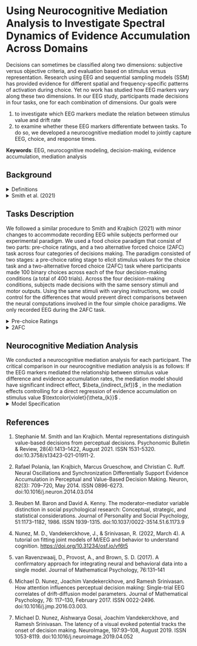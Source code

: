 <h1>Using Neurocognitive Mediation Analysis to Investigate Spectral Dynamics of Evidence Accumulation Across Domains</h1>

Decisions can sometimes be classified along two dimensions: subjective versus objective criteria, and evaluation based on stimulus versus representation. Research using EEG and sequential sampling models (SSM) has provided evidence for different spatial and frequency-specific patterns of activation during choice. Yet no work has studied how EEG markers vary along these two dimensions. In our EEG study, participants made decisions in four tasks, one for each combination of dimensions. Our goals were </br>

1. to investigate which EEG markers mediate the relation between stimulus value and drift rate </br>
2. to examine whether these EEG markers differentiate between tasks. To do so, we developed a neurocognitive mediation model to jointly capture EEG, choice, and response times.</br>

<b>Keywords</b>: EEG, neurocognitive modeling, decision-making, evidence accumulation, mediation analysis
  
<h2>Background</h2>
<details>
  <summary>Definitions</summary>
  
  **Neurocognitive modeling**</br>
    In Neurocognitive modeling we seek to understand how macro-level neurophysiology (as measured by scalp-recorded EEG) encodes human cognition which gives rise to human behavior (Nunez et al., 2022). It aims to establish links between:</br>
1. brain dynamics as measured by or derived from EEG
2. cognition and other psychological concepts expressed as formal models like evidence accumulation
3. choice and response times
 
  **Mediation analysis**</br>
  The aim of Mediation analysis is to determine whether the relation between the independent variable (our experimental manipulation of stimulus difference) and the dependent variable (cognitive model parameters) is due, wholly or in part, to the mediating variable (brain dynamics) </br>
</details>

<details>
<summary>Smith et al. (2021)</summary>
Stephanie M. Smith and Ian Krajbich. Mental representations distinguish value-based decisions from perceptual decisions. Psychonomic Bulletin & Review, 28(4):1413–1422, August 2021. ISSN 1531-5320. <a href="https://link.springer.com/article/10.3758/s13423-021-01911-2">doi:10.3758/s13423-021-01911-2.</a></br>

1. Using the same set of stimuli, Smith & Krajbich experimentally study decision processes across four conditions</br>
2. They find surprisingly consistent patterns of behavior across the four decision-making conditions. The connection between stimuli differences and accuracy is very consistent. The relationship between gaze and choice is also stable across the different categories.</br>

</details>

<h2>Tasks Description</h2>

We followed a similar procedure to Smith and Krajbich (2021) with minor changes to accommodate recording EEG while subjects performed our experimental paradigm. We used a food choice paradigm that consist of two parts: pre-choice ratings, and a two alternative forced choice (2AFC) task across four categories of decisions making. The paradigm consisted of two stages: a pre-choice rating stage to elicit stimulus values for the choice task and a two-alternative forced choice (2AFC) task where participants made 100 binary choices across each of the four decision-making conditions (a total of 400 trials). Across the four decision-making conditions, subjects made decisions with the same sensory stimuli and motor outputs. Using the same stimuli with varying instructions, we could control for the differences that would prevent direct comparisons between the neural computations involved in the four simple choice paradigms. We only recorded EEG during the 2AFC task.

<details>
    <summary>Pre-choice Ratings</summary>
    In stage one, to assess different considerations people might use to make their choice, subjects first completed a pre-choice rating task. During this task, subjects rated four incentivized ratings per item, for each of 100 food images. The rating stage is blocked by the four categories of decisions making, with order randomly determined at the subject level. Subjects rated each food image on food-liking (how much they wanted to eat the food; preference-representation, PR), image size (how much space the food took up in the picture; objective-stimulus, OS), weight (how much the food weighed, relative to the other snack foods in the stimulus set; objective-representation, OR), and package (how much they liked the image; preference-stimulus, PS) (Smith and Krajbich 2021). Subjects then used the mouse to click on the rating scale. Subjects were given instructions on what the ends of the scale meant (e.g., in the food-liking category, they were told to use the left side of the scale for items that they would not like to eat and the right side of the scale for items that they would like to eat). In the PR and PS categories, ratings above/below the midpoint indicated positive/negative subjective values (i.e., liking/disliking the food or image). In the OS and OR categories, ratings above/below the midpoint indicated more/less than half of the box filled or higher/lower than average weight, respectively. 
 </details>

 <details>
    <summary>2AFC</summary>
    Then, in stage two, to assess the underlying cognitive dynamics for each class of decision making, subjects preformed the 2AFC task for each choice paradigm. For the 2AFC task, subjects made an average of 100 binary choices for each of the four decision category conditions. Every subject made choices about which of two foods they preferred to eat (PR), which of two food images they preferred (PS), which of two foods took up a greater proportion of the screen (OS), and which of two foods weighed more (OR). Subjects completed 400 total trials, split into 4 blocks of 100 trials each. Within each block there were 10 mini-blocks, each comprising 6 to 12 trials from the same condition. Thus, in total there was an average of 100 trials per condition. The exact number and order of mini-blocks was randomly determined. Item pairs were generated randomly, though subject to a few constraints. Before generating the trials, we removed options with negative subjective values in either preference category. Upon generating the trials, we limited the number of times that a food item could be seen in a condition to seven. Additionally, we limited the difference in ratings between the options to ensure that the choices are nontrivial. We used different rating-difference limits for each of the conditions, based on previous research (Smith and Krajbich 2021). </br>
    At the beginning of each trial, one of four words was presented on the screen for 1.2 second interval

1. Food liking condition: EAT
2. Weight condition: WEIGHT
3. Package condition: DESIGN
4. Image Size condition: FILL
    
To ensure that subjects followed the correct instruction, throughout each mini-block, we signaled the condition with a color code: green, yellow, red, or blue. Each color was assigned to a condition randomly at the level of the subject. The written word at the beginning of each trial and the fixation cross at the beginning of each trial were presented in the color corresponding to the condition (See Poster Figure). For each trial subjects were presented a fixation cross that remained on the screen for 0.3s and was followed by the food images. Subjects pressed one of two response keys (left arrow, or right arrow) on the keyboard to indicate their decision about which food they: preferred to eat, preferred the images for, thought took up a greater proportion of the screen, or thought weighed more. A randomly jittered 2-3 second intertrial interval separated trials following response.

</details>

<h2>Neurocognitive Mediation Analysis</h2>
We conducted a neurocognitive mediation analysis for each participant. The critical comparison in our neurocognitive mediation analysis is as follows: If the EEG markers mediated the relationship between stimulus value difference and evidence accumulation rates, the mediation model should have significant indirect effect, $\beta_{indirect_{kf}}$ , in the mediation effects controlling for a direct regression of evidence accumulation on stimulus value $\textcolor{violet}{\theta_{k}}$ .</br>
<details>
  <summary>Model Specification</summary>
 We define <em>I</em> as the pre-choice rating difference for each pair of food images. For any given trial <em>i</em> and condition  <em>k</em>, we define</br>
 
 $I_{ik} =  |r_{ImageAi} - r_{ImageBi}|$</br>

where <em>r</em> could be the rating for how much they wanted to eat the food (VD; EAT), how much space the food took up in the picture (SD; FILL), how much they liked the image (AD; DESIGN), and how much the food weighed (WD; SIZE). The model was fit for each experimental condition using random effects for each subject.</br>

To model the EEG signal for trial <em>i</em> for condition <em>k</em> we selected the first <em>f</em> principal components capturing the single-trial time-frequency representations of power and constructed the following embedded linear regression</br>

${EEG}_{ikf} \sim \mathcal{N}(\eta_{kf} + \textcolor{blue} {\beta_{kf}} \cdot I_{ik},\sigma_{noise})$</br>

$\sigma_{noise}$, describes the observation noise of the single-trial time-frequency representations of power which we assume is constant across conditions and principal components. This assumption resembles prior work by Ravenzwaaij et.al on jointly modeling of EEG data.</br>

We assume single-trial EEG measures inform single-trial DDM parameters (Nunez et al., 2017, Nunez et al., 2019).

$\delta_{ik} = \nu_{ik} + \textcolor{orange} {\gamma_{kf}} \cdot EEG_{ikf} + \textcolor{violet}{\theta_{k}} \cdot I_{ik}$</br>

These single-trial level drifts were entered into the DDM in addition to condition-level boundary separation $\alpha_{k}$ and non-decision time $\tau_{k}$ parameters (with starting point parameter $z$ fixed at 0.5).</br>

$\mathbf{y}_{ik} \sim \mathcal{W}(\delta_{ik},\alpha_{k},\tau_{k}, z)$</br>

After computing the posterior distributions we can calculate the standardized regression weights parameters $\textcolor{blue} {\beta_{kf}}$ and $\textcolor{orange} {\gamma_{kf}}$ by multiplying unstandardized weights. The indirect mediation effect, $\beta_{indirect_{kf}}$ is then calculated by multiplying the standardized regression weights, as discussed by Baron and Kenny (1986).

$\beta_{indirect_{kf}} =  (\textcolor{blue} {\beta_{kf}} \cdot \frac{\sigma_{EEG}}{\sigma_{I}})
\cdot (\textcolor{orange} {\gamma_{kf}} \cdot \frac{\sigma_{\delta}}{\sigma_{EEG}})$

</details>

<h2>References</h2>

1) Stephanie M. Smith and Ian Krajbich. Mental representations distinguish value-based decisions from perceptual decisions. Psychonomic Bulletin & Review, 28(4):1413–1422, August 2021. ISSN 1531-5320. doi:10.3758/s13423-021-01911-2.

2) Rafael Polanía, Ian Krajbich, Marcus Grueschow, and Christian C. Ruff. Neural Oscillations and Synchronization
Differentially Support Evidence Accumulation in Perceptual and Value-Based Decision Making. Neuron, 82(3):
709–720, May 2014. ISSN 0896-6273. doi:10.1016/j.neuron.2014.03.014

3) Reuben M. Baron and David A. Kenny. The moderator–mediator variable distinction in social psychological research: Conceptual, strategic, and statistical considerations. Journal of Personality and Social Psychology, 51:1173–1182, 1986. ISSN 1939-1315. doi:10.1037/0022-3514.51.6.1173.9

4) Nunez, M. D., Vandekerckhove, J., & Srinivasan, R. (2022, March 4). A tutorial on fitting joint models of M/EEG and behavior to understand cognition. https://doi.org/10.31234/osf.io/vf6t5

5) van Ravenzwaaij, D., Provost, A., and Brown, S. D. (2017). A confirmatory approach for integrating neural and behavioral data into a single model. Journal of Mathematical Psychology, 76:131–141

6) Michael D. Nunez, Joachim Vandekerckhove, and Ramesh Srinivasan. How attention influences perceptual decision making: Single-trial EEG correlates of drift-diffusion model parameters. Journal of Mathematical Psychology, 76: 117–130, February 2017. ISSN 0022-2496. doi:10.1016/j.jmp.2016.03.003.

7) Michael D. Nunez, Aishwarya Gosai, Joachim Vandekerckhove, and Ramesh Srinivasan. The latency of a visual evoked potential tracks the onset of decision making. NeuroImage, 197:93–108, August 2019. ISSN 1053-8119. doi:10.1016/j.neuroimage.2019.04.052

